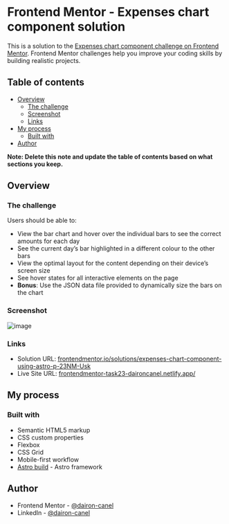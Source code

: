 # Frontend Mentor - Expenses chart component solution

This is a solution to the [Expenses chart component challenge on Frontend Mentor](https://www.frontendmentor.io/challenges/expenses-chart-component-e7yJBUdjwt). Frontend Mentor challenges help you improve your coding skills by building realistic projects. 

## Table of contents

- [Overview](#overview)
  - [The challenge](#the-challenge)
  - [Screenshot](#screenshot)
  - [Links](#links)
- [My process](#my-process)
  - [Built with](#built-with)
- [Author](#author)

**Note: Delete this note and update the table of contents based on what sections you keep.**

## Overview

### The challenge

Users should be able to:

- View the bar chart and hover over the individual bars to see the correct amounts for each day
- See the current day’s bar highlighted in a different colour to the other bars
- View the optimal layout for the content depending on their device’s screen size
- See hover states for all interactive elements on the page
- **Bonus**: Use the JSON data file provided to dynamically size the bars on the chart

### Screenshot

![image](https://github.com/dairon-canel/astro-expenses-chart-component/assets/98697567/cc2c4f13-2fe2-4984-803d-a4887d987680)

### Links

- Solution URL: [frontendmentor.io/solutions/expenses-chart-component-using-astro-p-23NM-Usk](https://www.frontendmentor.io/solutions/expenses-chart-component-using-astro-p-23NM-Usk)
- Live Site URL: [frontendmentor-task23-daironcanel.netlify.app/](https://frontendmentor-task23-daironcanel.netlify.app/)
  
## My process

### Built with

- Semantic HTML5 markup
- CSS custom properties
- Flexbox
- CSS Grid
- Mobile-first workflow
- [Astro build](https://astro.build/) - Astro framework


## Author

- Frontend Mentor - [@dairon-canel](https://www.frontendmentor.io/profile/RyuzakCoder)
- LinkedIn - [@dairon-canel](https://www.linkedin.com/in/dairon-canel)

